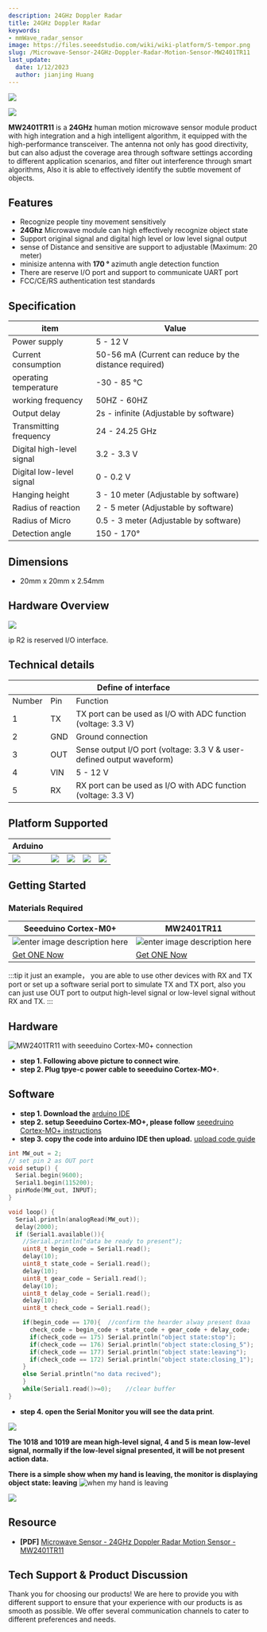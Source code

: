 ```yaml
---
description: 24GHz Doppler Radar
title: 24GHz Doppler Radar
keywords:
- mmWave_radar_sensor
image: https://files.seeedstudio.com/wiki/wiki-platform/S-tempor.png
slug: /Microwave-Sensor-24GHz-Doppler-Radar-Motion-Sensor-MW2401TR11
last_update:
  date: 1/12/2023
  author: jianjing Huang
---
```


![](https://files.seeedstudio.com/wiki/MW2401TR11/img/102110464_Preview-07.png)

<p style={{textAlign: 'center'}}><a href="https://www.seeedstudio.com/Microwave-Sensor-24GHz-Doppler-Radar-Motion-Sensor-MW2401TR11-p-4690.html" target="_blank"><img src="https://files.seeedstudio.com/wiki/Seeed-WiKi/docs/images/get_one_now.png" border="0" /></a></p>

**MW2401TR11** is a **24GHz** human motion microwave sensor module product with high integration and a high intelligent algorithm, it equipped with the high-performance transceiver. The antenna not only has good directivity, but can also adjust the coverage area through software settings according to different application scenarios, and filter out interference through smart algorithms, Also it is able to effectively identify the subtle movement of objects.

## Features

- Recognize people tiny movement sensitively
- **24Ghz** Microwave module can high effectively recognize object state
- Support original signal and digital high level or low level signal output
- sense of Distance and sensitive are support to adjustable (Maximum: 20 meter)
- minisize antenna with **170 °** azimuth angle detection function
- There are reserve I/O port and support to communicate UART port
- FCC/CE/RS authentication test standards

## Specification  

<!-- <style type="text/css">
.tg  {border-collapse:"collapse";border-spacing:"0";}
.tg td{border-color:black;border-style:solid;border-width:1px;font-family:Arial, sans-serif;font-size:14px;
  overflow:hidden;padding:10px 5px;word-break:normal;}
.tg th{border-color:black;border-style:solid;border-width:1px;font-family:Arial, sans-serif;font-size:14px;
  font-weight:normal;overflow:hidden;padding:10px 5px;word-break:normal;}
.tg .tg-llyw{background-color:#c0c0c0;border-color:inherit;text-align:left;vertical-align:top}
.tg .tg-0pky{border-color:inherit;text-align:left;vertical-align:top}
</style> -->

<table className="tg">
  <thead>
    <tr>
      <th className="tg-llyw"><span style={{fontWeight: 'bold'}}>item</span></th>
      <th className="tg-llyw"><span style={{fontWeight: 'bold'}}>Value</span></th>
    </tr>
  </thead>
  <tbody>
    <tr>
      <td className="tg-0pky">Power supply</td>
      <td className="tg-0pky"> 5 - 12 V</td>
    </tr>
    <tr>
      <td className="tg-0pky">Current consumption</td>
      <td className="tg-0pky"> 50-56 mA (Current can reduce by the distance required)</td>
    </tr>
    <tr>
      <td className="tg-0pky">operating temperature </td>
      <td className="tg-0pky"> -30 - 85 °C</td>
    </tr>
    <tr>
      <td className="tg-0pky">working frequency</td>
      <td className="tg-0pky"> 50HZ - 60HZ</td>
    </tr>
    <tr>
      <td className="tg-0pky">Output delay</td>
      <td className="tg-0pky"> 2s - infinite (Adjustable by software)</td>
    </tr>
    <tr>
      <td className="tg-0pky">Transmitting frequency</td>
      <td className="tg-0pky"> 24 - 24.25 GHz</td>
    </tr>
    <tr>
      <td className="tg-0pky">Digital high-level signal</td>
      <td className="tg-0pky"> 3.2 - 3.3 V</td>
    </tr>
    <tr>
      <td className="tg-0pky">Digital low-level signal</td>
      <td className="tg-0pky"> 0 - 0.2 V</td>
    </tr>
    <tr>
      <td className="tg-0pky">Hanging height</td>
      <td className="tg-0pky"> 3 - 10 meter (Adjustable by software)</td>
    </tr>
    <tr>
      <td className="tg-0pky">Radius of reaction</td>
      <td className="tg-0pky">2 - 5 meter (Adjustable by software)</td>
    </tr>
    <tr>
      <td className="tg-0pky">Radius of Micro</td>
      <td className="tg-0pky">0.5 - 3 meter (Adjustable by software)</td>
    </tr>
    <tr>
      <td className="tg-0pky">Detection angle</td>
      <td className="tg-0pky">150 - 170°</td>
    </tr>
  </tbody>
</table>

## Dimensions

- 20mm x 20mm x 2.54mm

## Hardware Overview

![](https://files.seeedstudio.com/wiki/MW2401TR11/img/MW2401TR11.png)

ip
    R2 is reserved I/O interface.

## Technical details

<!-- <style type="text/css">
.tg  {border-collapse:collapse;border-spacing:0;}
.tg td{border-color:black;border-style:solid;border-width:1px;font-family:Arial, sans-serif;font-size:14px;
  overflow:hidden;padding:10px 5px;word-break:normal;}
.tg th{border-color:black;border-style:solid;border-width:1px;font-family:Arial, sans-serif;font-size:14px;
  font-weight:normal;overflow:hidden;padding:10px 5px;word-break:normal;}
.tg .tg-baqh{text-align:center;vertical-align:top}
.tg .tg-6qw1{background-color:#c0c0c0;text-align:center;vertical-align:top}
</style> -->

<table class="tg">
<thead>
  <tr>
    <th class="tg-6qw1" colspan="3">Define of interface</th>
  </tr>
</thead>
<tbody>
  <tr>
    <td class="tg-baqh">Number</td>
    <td class="tg-baqh">Pin</td>
    <td class="tg-baqh">Function</td>
  </tr>
  <tr>
    <td class="tg-baqh">1</td>
    <td class="tg-baqh">TX</td>
    <td class="tg-baqh">TX port can be used as I/O with ADC function (voltage: 3.3 V)</td>
  </tr>
  <tr>
    <td class="tg-baqh">2</td>
    <td class="tg-baqh">GND</td>
    <td class="tg-baqh">Ground connection</td>
  </tr>
  <tr>
    <td class="tg-baqh">3</td>
    <td class="tg-baqh">OUT</td>
    <td class="tg-baqh">Sense output I/O port (voltage: 3.3 V &amp; user-defined output waveform)</td>
  </tr>
  <tr>
    <td class="tg-baqh">4</td>
    <td class="tg-baqh">VIN</td>
    <td class="tg-baqh">5 - 12 V</td>
  </tr>
  <tr>
    <td class="tg-baqh">5</td>
    <td class="tg-baqh">RX</td>
    <td class="tg-baqh">RX port can be used as I/O with ADC function (voltage: 3.3 V)</td>
  </tr>
</tbody>
</table>

## Platform Supported

| Arduino                                                                                             |                                                                                              |                                                                                                 |                                                                                                          |                                                                                                    |
|-----------------------------------------------------------------------------------------------------|----------------------------------------------------------------------------------------------------------|-------------------------------------------------------------------------------------------------|---------------------------------------------------------------------------------------------------|----------------------------------------------------------------------------------------------------|
| ![](https://files.seeedstudio.com/wiki/wiki_english/docs/images/arduino_logo.jpg) | ![](https://files.seeedstudio.com/wiki/MW2401TR11/img/emptyyyy6.png) | ![](https://files.seeedstudio.com/wiki/MW2401TR11/img/emptyyyy6.png) | ![](https://files.seeedstudio.com/wiki/MW2401TR11/img/emptyyyy6.png) | ![](https://files.seeedstudio.com/wiki/MW2401TR11/img/emptyyyy6.png) |

## Getting Started

### Materials Required

| Seeeduino Cortex-M0+ |MW2401TR11|
|--------------|--------------|
|![enter image description here](https://files.seeedstudio.com/wiki/MW2401TR11/img/clearseeedriono%20pic.png)| ![enter image description here](https://files.seeedstudio.com/wiki/MW2401TR11/img/clearnMWpic6.png)|
|[Get ONE Now](https://www.seeedstudio.com/Seeeduino-Cortex-M0-p-4070.html)|[Get ONE Now](https://www.seeedstudio.com/Microwave-Sensor-24GHz-Doppler-Radar-Motion-Sensor-MW2401TR11-p-4690.html)|

:::tip
it just an example， you are able to use other devices with RX and TX port or set up a software serial port to simulate TX and TX port, also you can just use OUT port to output high-level signal or low-level signal without RX and TX.
:::

## Hardware

 ![MW2401TR11 with seeeduino Cortex-M0+ connection](https://files.seeedstudio.com/wiki/MW2401TR11/img/MW_Seeeduino.png)

- **step 1. Following above picture to connect wire**.
- **step 2. Plug tpye-c power cable to seeeduino Cortex-MO+**.

## Software

- **step 1. Download the** [arduino IDE](https://www.arduino.cc/en/main/software)
- **step 2. setup Seeeduino Cortex-MO+, please follow** [seeedruino Cortex-MO+ instructions](https://wiki.seeedstudio.com/Seeeduino-Cortex-M0/)
- **step 3. copy the code into arduino IDE then upload.** [upload code guide](https://wiki.seeedstudio.com/Upload_Code/)

```cpp
int MW_out = 2;   
// set pin 2 as OUT port
void setup() {
  Serial.begin(9600);
  Serial1.begin(115200);
  pinMode(MW_out, INPUT);
}

void loop() {
  Serial.println(analogRead(MW_out));
  delay(2000);
  if (Serial1.available()){
    //Serial.println("data be ready to present");
    uint8_t begin_code = Serial1.read();
    delay(10);
    uint8_t state_code = Serial1.read();
    delay(10);
    uint8_t gear_code = Serial1.read();
    delay(10);
    uint8_t delay_code = Serial1.read();
    delay(10);
    uint8_t check_code = Serial1.read();

    if(begin_code == 170){  //confirm the hearder alway present 0xaa
      check_code = begin_code + state_code + gear_code + delay_code;
      if(check_code == 175) Serial.println("object state:stop");
      if(check_code == 176) Serial.println("object state:closing_5");
      if(check_code == 177) Serial.println("object state:leaving");
      if(check_code == 172) Serial.println("object state:closing_1");
    }
    else Serial.println("no data recived");   
    }
    while(Serial1.read()>=0);    //clear buffer
}

```

- **step 4. open the Serial Monitor you will see the data print**.

![](https://files.seeedstudio.com/wiki/MW2401TR11/img/monitor2.png)

**The 1018 and 1019 are mean high-level signal, 4 and 5 is mean low-level signal, normally if the low-level signal presented, it will be not present action data.**

**There is a simple show when my hand is leaving, the monitor is displaying object state: leaving**
![when my hand is leaving](https://files.seeedstudio.com/wiki/MW2401TR11/img/MW2401TR11_gGIF.gif)

![](https://files.seeedstudio.com/wiki/MW2401TR11/img/MW2401TR11_GIF.gif)

## Resource

- **[PDF]** [Microwave Sensor - 24GHz Doppler Radar Motion Sensor - MW2401TR11](http://wiki.seeedstudio.com/Microwave-Sensor-24GHz-Doppler-Radar-Motion-Sensor-MW2401TR11/MW2401TR11_datasheet.zip)

## Tech Support & Product Discussion


Thank you for choosing our products! We are here to provide you with different support to ensure that your experience with our products is as smooth as possible. We offer several communication channels to cater to different preferences and needs.

<div class="button_tech_support_container">
<a href="https://forum.seeedstudio.com/" class="button_forum"></a> 
<a href="https://www.seeedstudio.com/contacts" class="button_email"></a>
</div>

<div class="button_tech_support_container">
<a href="https://discord.gg/eWkprNDMU7" class="button_discord"></a> 
<a href="https://github.com/Seeed-Studio/wiki-documents/discussions/69" class="button_discussion"></a>
</div>
